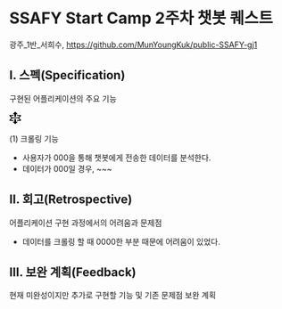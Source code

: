 # SSAFY Start Camp 2주차 챗봇 퀘스트

광주_1반_서희수, https://github.com/MunYoungKuk/public-SSAFY-gj1



## Ⅰ. 스펙(Specification)

구현된 어플리케이션의 주요 기능

<svg height="24" class="octicon octicon-unfold" viewBox="0 0 14 16" version="1.1" width="21" aria-hidden="true"><path fill-rule="evenodd" d="M11.5 7.5L14 10c0 .55-.45 1-1 1H9v-1h3.5l-2-2h-7l-2 2H5v1H1c-.55 0-1-.45-1-1l2.5-2.5L0 5c0-.55.45-1 1-1h4v1H1.5l2 2h7l2-2H9V4h4c.55 0 1 .45 1 1l-2.5 2.5zM6 6h2V3h2L7 0 4 3h2v3zm2 3H6v3H4l3 3 3-3H8V9z"></path></svg>

(1) 크롤링 기능

- 사용자가 000을 통해 챗봇에게 전송한 데이터를 분석한다.
- 데이터가 000일 경우, ~~~

## Ⅱ. 회고(Retrospective)

어플리케이션 구현 과정에서의 어려움과 문제점

- 데이터를 크롤링 할 때 0000한 부분 때문에 어려움이 있었다.

## Ⅲ. 보완 계획(Feedback)

현재 미완성이지만 추가로 구현할 기능 및 기존 문제점 보완 계획